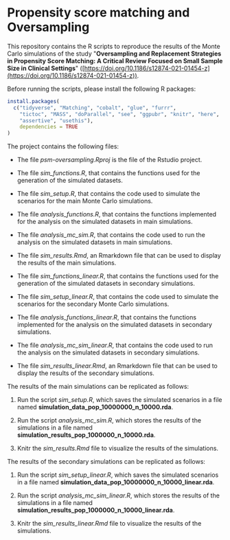 # Propensity score matching and Oversampling
This repository contains the R scripts to reproduce the results of the
Monte Carlo simulations of the study "__Oversampling and Replacement 
Strategies in Propensity Score Matching: A Critical Review Focused on 
Small Sample Size in Clinical Settings__" ([https://doi.org/10.1186/s12874-021-01454-z](https://doi.org/10.1186/s12874-021-01454-z)).

Before running the scripts, please install the following R packages:

``` r
install.packages(
  c("tidyverse", "Matching", "cobalt", "glue", "furrr",
    "tictoc", "MASS", "doParallel", "see", "ggpubr", "knitr", "here",
    "assertive", "usethis"), 
    dependencies = TRUE
)
```

The project contains the following files:

- The file _psm-oversampling.Rproj_ is the file of the Rstudio project.

- The file _sim_functions.R_, that contains the functions used for the
  generation of the simulated datasets.
      
- The file _sim_setup.R_, that contains the code used to simulate
  the scenarios for the main Monte Carlo simulations.

- The file _analysis_functions.R_, that contains the functions 
  implemented for the analysis on the simulated datasets in main simulations.
      
- The file _analysis_mc_sim.R_, that contains the code used to run
  the analysis on the simulated datasets in main simulations.

- The file _sim_results.Rmd_, an Rmarkdown file that can be used to
  display the results of the main simulations.
  
- The file _sim_functions_linear.R_, that contains the functions used for the
  generation of the simulated datasets in secondary simulations.
      
- The file _sim_setup_linear.R_, that contains the code used to simulate
  the scenarios for the secondary Monte Carlo simulations.

- The file _analysis_functions_linear.R_, that contains the functions 
  implemented for the analysis on the simulated datasets in secondary simulations.
      
- The file _analysis_mc_sim_linear.R_, that contains the code used to run
  the analysis on the simulated datasets in secondary simulations.

- The file _sim_results_linear.Rmd_, an Rmarkdown file that can be used to
  display the results of the secondary simulations.


The results of the main simulations can be replicated as follows:

1. Run the script _sim_setup.R_, which saves the simulated scenarios
   in a file named __simulation_data_pop_10000000_n_10000.rda__.
   
2. Run the script _analysis_mc_sim.R_, which stores the results of
   the simulations in a file named __simulation_results_pop_1000000_n_10000.rda__.

3. Knitr the _sim_results.Rmd_ file to visualize the results of the
   simulations.
   
The results of the secondary simulations can be replicated as follows:

1. Run the script _sim_setup_linear.R_, which saves the simulated scenarios
   in a file named __simulation_data_pop_10000000_n_10000_linear.rda__.
   
2. Run the script _analysis_mc_sim_linear.R_, which stores the results of
   the simulations in a file named __simulation_results_pop_1000000_n_10000_linear.rda__.

3. Knitr the _sim_results_linear.Rmd_ file to visualize the results of the
   simulations.


